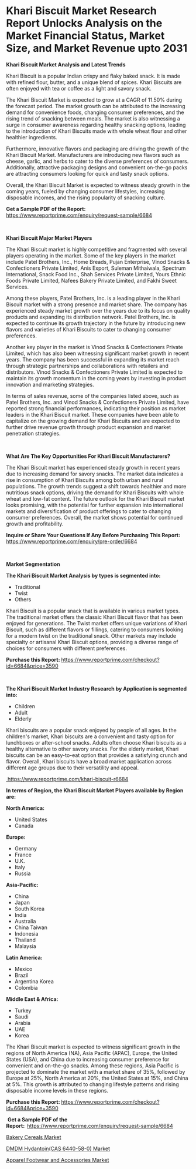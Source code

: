 <p><h1>Khari Biscuit Market Research Report Unlocks Analysis on the Market Financial Status, Market Size, and Market Revenue upto 2031</h1></p><p><strong>Khari Biscuit Market Analysis and Latest Trends</strong></p>
<p><p>Khari Biscuit is a popular Indian crispy and flaky baked snack. It is made with refined flour, butter, and a unique blend of spices. Khari Biscuits are often enjoyed with tea or coffee as a light and savory snack.</p><p>The Khari Biscuit Market is expected to grow at a CAGR of 11.50% during the forecast period. The market growth can be attributed to the increasing demand for convenience foods, changing consumer preferences, and the rising trend of snacking between meals. The market is also witnessing a surge in consumer awareness regarding healthy snacking options, leading to the introduction of Khari Biscuits made with whole wheat flour and other healthier ingredients.</p><p>Furthermore, innovative flavors and packaging are driving the growth of the Khari Biscuit Market. Manufacturers are introducing new flavors such as cheese, garlic, and herbs to cater to the diverse preferences of consumers. Additionally, attractive packaging designs and convenient on-the-go packs are attracting consumers looking for quick and tasty snack options.</p><p>Overall, the Khari Biscuit Market is expected to witness steady growth in the coming years, fueled by changing consumer lifestyles, increasing disposable incomes, and the rising popularity of snacking culture.</p></p>
<p><strong>Get a Sample PDF of the Report:&nbsp;</strong> <a href="https://www.reportprime.com/enquiry/request-sample/6684">https://www.reportprime.com/enquiry/request-sample/6684</a></p>
<p>&nbsp;</p>
<p><strong>Khari Biscuit Major Market Players</strong></p>
<p><p>The Khari Biscuit market is highly competitive and fragmented with several players operating in the market. Some of the key players in the market include Patel Brothers, Inc., Home Breads, Pujan Enterprise, Vinod Snacks & Confectioners Private Limited, Anis Export, Suleman Mithaiwala, Spectrum International, Snack Food Inc., Shah Services Private Limited, Yours Ethnic Foods Private Limited, Nafees Bakery Private Limited, and Fakhi Sweet Services.</p><p>Among these players, Patel Brothers, Inc. is a leading player in the Khari Biscuit market with a strong presence and market share. The company has experienced steady market growth over the years due to its focus on quality products and expanding its distribution network. Patel Brothers, Inc. is expected to continue its growth trajectory in the future by introducing new flavors and varieties of Khari Biscuits to cater to changing consumer preferences.</p><p>Another key player in the market is Vinod Snacks & Confectioners Private Limited, which has also been witnessing significant market growth in recent years. The company has been successful in expanding its market reach through strategic partnerships and collaborations with retailers and distributors. Vinod Snacks & Confectioners Private Limited is expected to maintain its growth momentum in the coming years by investing in product innovation and marketing strategies.</p><p>In terms of sales revenue, some of the companies listed above, such as Patel Brothers, Inc. and Vinod Snacks & Confectioners Private Limited, have reported strong financial performances, indicating their position as market leaders in the Khari Biscuit market. These companies have been able to capitalize on the growing demand for Khari Biscuits and are expected to further drive revenue growth through product expansion and market penetration strategies.</p></p>
<p>&nbsp;</p>
<p><strong>What Are The Key Opportunities For Khari Biscuit Manufacturers?</strong></p>
<p><p>The Khari Biscuit market has experienced steady growth in recent years due to increasing demand for savory snacks. The market data indicates a rise in consumption of Khari Biscuits among both urban and rural populations. The growth trends suggest a shift towards healthier and more nutritious snack options, driving the demand for Khari Biscuits with whole wheat and low-fat content. The future outlook for the Khari Biscuit market looks promising, with the potential for further expansion into international markets and diversification of product offerings to cater to changing consumer preferences. Overall, the market shows potential for continued growth and profitability.</p></p>
<p><strong>Inquire or Share Your Questions If Any Before Purchasing This Report:</strong> <a href="https://www.reportprime.com/enquiry/pre-order/6684">https://www.reportprime.com/enquiry/pre-order/6684</a></p>
<p>&nbsp;</p>
<p><strong>Market Segmentation</strong></p>
<p><strong>The Khari Biscuit Market Analysis by types is segmented into:</strong></p>
<p><ul><li>Traditional</li><li>Twist</li><li>Others</li></ul></p>
<p><p>Khari Biscuit is a popular snack that is available in various market types. The traditional market offers the classic Khari Biscuit flavor that has been enjoyed for generations. The Twist market offers unique variations of Khari Biscuit, such as different flavors or fillings, catering to consumers looking for a modern twist on the traditional snack. Other markets may include specialty or artisanal Khari Biscuit options, providing a diverse range of choices for consumers with different preferences.</p></p>
<p><strong>Purchase this Report:&nbsp;</strong><a href="https://www.reportprime.com/checkout?id=6684&price=3590">https://www.reportprime.com/checkout?id=6684&price=3590</a></p>
<p>&nbsp;</p>
<p><strong>The Khari Biscuit Market Industry Research by Application is segmented into:</strong></p>
<p><ul><li>Children</li><li>Adult</li><li>Elderly</li></ul></p>
<p><p>Khari biscuits are a popular snack enjoyed by people of all ages. In the children's market, Khari biscuits are a convenient and tasty option for lunchboxes or after-school snacks. Adults often choose Khari biscuits as a healthy alternative to other savory snacks. For the elderly market, Khari biscuits can be an easy-to-eat option that provides a satisfying crunch and flavor. Overall, Khari biscuits have a broad market application across different age groups due to their versatility and appeal.</p></p>
<p><a href="https://www.reportprime.com/khari-biscuit-r6684">&nbsp;https://www.reportprime.com/khari-biscuit-r6684</a></p>
<p><strong>In terms of Region, the Khari Biscuit Market Players available by Region are:</strong></p>
<p>
    <p> <strong> North America: </strong>
        <ul>
            <li>United States</li>
            <li>Canada</li>
        </ul>
        </p> 
    <p> <strong> Europe: </strong>
        <ul>
            <li>Germany</li>
            <li>France</li>
            <li>U.K.</li>
            <li>Italy</li>
            <li>Russia</li>
        </ul>
        </p> 
    <p> <strong> Asia-Pacific: </strong>
        <ul>
            <li>China</li>
            <li>Japan</li>
            <li>South Korea</li>
            <li>India</li>
            <li>Australia</li>
            <li>China Taiwan</li>
            <li>Indonesia</li>
            <li>Thailand</li>
            <li>Malaysia</li>
        </ul>
        </p> 
    <p> <strong> Latin America: </strong>
        <ul>
            <li>Mexico</li>
            <li>Brazil</li>
            <li>Argentina Korea</li>
            <li>Colombia</li>
        </ul>
        </p> 
    <p> <strong> Middle East & Africa: </strong>
        <ul>
            <li>Turkey</li>
            <li>Saudi</li>
            <li>Arabia</li>
            <li>UAE</li>
            <li>Korea</li>
        </ul>
    </p>
    </p>
<p><p>The Khari Biscuit market is expected to witness significant growth in the regions of North America (NA), Asia Pacific (APAC), Europe, the United States (USA), and China due to increasing consumer preference for convenient and on-the-go snacks. Among these regions, Asia Pacific is projected to dominate the market with a market share of 35%, followed by Europe at 25%, North America at 20%, the United States at 15%, and China at 5%. This growth is attributed to changing lifestyle patterns and rising disposable income levels in these regions.</p></p>
<p><strong>Purchase this Report: </strong><a href="https://www.reportprime.com/checkout?id=6684&price=3590">https://www.reportprime.com/checkout?id=6684&price=3590</a></p>
<p>&nbsp;<strong>Get a Sample PDF of the Report:&nbsp;&nbsp;</strong><a href="https://www.reportprime.com/enquiry/request-sample/6684">https://www.reportprime.com/enquiry/request-sample/6684</a></p>
<p><strong></strong></p>
<p><p><a href="https://github.com/JameTravis/Market-Research-Report-List-4/blob/main/bakery-cereals-market.md">Bakery Cereals Market</a></p><p><a href="https://www.linkedin.com/pulse/dmdm-hydantoincas-6440-58-0-market-furnish-information-m8sre?trackingId=S9xwIBzoapbilR4p0vQ9Uw%3D%3D">DMDM Hydantoin(CAS 6440-58-0) Market</a></p><p><a href="https://www.linkedin.com/pulse/apparel-footwear-accessories-market-insights-players-forecast-tqede?trackingId=HuD378dSuqESnKra0%2B9yvg%3D%3D">Apparel Footwear and Accessories Market</a></p></p>